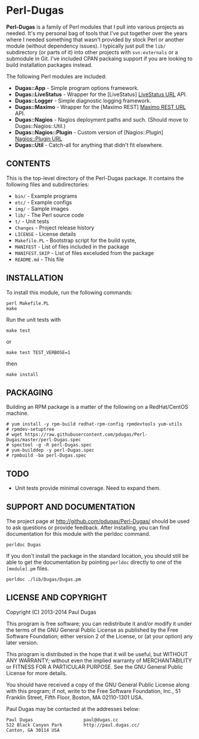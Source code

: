 Perl-Dugas
==========
**Perl-Dugas** is a family of Perl modules that I pull into various projects as
needed.  It's my personal bag of tools that I've put together over the
years where I needed something that wasn't provided by stock Perl or another
module (without dependency issues).  I typically just pull the `lib/`
subdirectory (or parts of it) into other projects with `svn:externals` or a
submodule in Git.  I've included CPAN packaing support if you are looking to
build installation packages instead.

The following Perl modules are included:

* **Dugas::App** - Simple program options framework.
* **Dugas::LiveStatus** - Wrapper for the [LiveStatus] [LiveStatus URL] API.
* **Dugas::Logger** - Simple diagnostic logging framework.
* **Dugas::Maximo** - Wrapper for the [Maximo REST] [Maximo REST URL] API.
* **Dugas::Nagios** - Nagios deployment paths and such.  (Should move to Dugas::Nagios::Util.)
* **Dugas::Nagios::Plugin** - Custom version of [Nagios::Plugin] [Nagios::Plugin URL]
* **Dugas::Util** - Catch-all for anything that didn't fit elsewhere.

[LiveStatus URL]: https://mathias-kettner.de/checkmk_livestatus.html
[Maximo REST URL]: http://www-01.ibm.com/support/knowledgecenter/SSLKT6_7.5.0.5/com.ibm.mif.doc/gp_intfrmwk/rest_api/c_rest_overview.html?lang=en
[Nagios::Plugin URL]: http://search.cpan.org/dist/Nagios-Plugin/lib/Nagios/Plugin.pm

CONTENTS
--------
This is the top-level directory of the Perl-Dugas package.  It contains the
following files and subdirectories:

* `bin/` - Example programs
* `etc/` - Example configs
* `img/` - Sample images
* `lib/` - The Perl source code
* `t/` - Unit tests
* `Changes` - Project release history
* `LICENSE` - License details
* `Makefile.PL` - Bootstrap script for the build syste,
* `MANIFEST` - List of files included in the package
* `MANIFEST.SKIP` - List of files exceluded from the package
* `README.md` - This file

INSTALLATION
------------
To install this module, run the following commands:

    perl Makefile.PL
    make

Run the unit tests with

    make test

or

    make test TEST_VERBOSE=1

then

    make install

PACKAGING
---------
Building an RPM package is a matter of the following on a RedHat/CentOS machine.

    # yum install -y rpm-build redhat-rpm-config rpmdevtools yum-utils
    # rpmdev-setuptree
    # wget https://raw.githubusercontent.com/pdugas/Perl-Dugas/master/perl-Dugas.spec
    # spectool -g -R perl-Dugas.spec
    # yum-builddep -y perl-Dugas.spec
    # rpmbuild -ba perl-Dugas.spec

TODO
----
* Unit tests provide minimal coverage.  Need to expand them.

SUPPORT AND DOCUMENTATION
-------------------------
The project page at http://github.com/pdugas/Perl-Dugas/ should be used to
ask questions or provide feedback.  After installing, you can find
documentation for this module with the perldoc command.

    perldoc Dugas

If you don't install the package in the standard location, you should
still be able to get the documentation by pointing `perldoc` directly
to one of the `[module].pm` files.

    perldoc ./lib/Dugas/Dugas.pm

LICENSE AND COPYRIGHT
---------------------
Copyright (C) 2013-2014 Paul Dugas

This program is free software; you can redistribute it and/or modify it under
the terms of the GNU General Public License as published by the Free Software
Foundation; either version 2 of the License, or (at your option) any later
version.

This program is distributed in the hope that it will be useful, but WITHOUT ANY
WARRANTY; without even the implied warranty of MERCHANTABILITY or FITNESS FOR A
PARTICULAR PURPOSE.  See the GNU General Public License for more details.

You should have received a copy of the GNU General Public License along with
this program; if not, write to the Free Software Foundation, Inc., 51 Franklin
Street, Fifth Floor, Boston, MA 02110-1301 USA.

Paul Dugas may be contacted at the addresses below:

    Paul Dugas                   paul@dugas.cc
    522 Black Canyon Park        http://paul.dugas.cc/
    Canton, GA 30114 USA

